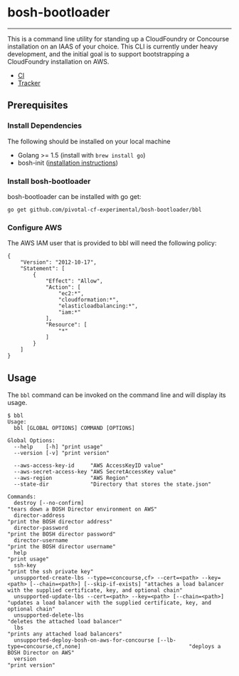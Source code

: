 # bosh-bootloader
---

This is a command line utility for standing up a CloudFoundry or Concourse installation 
on an IAAS of your choice. This CLI is currently under heavy development, and the
initial goal is to support bootstrapping a CloudFoundry installation on AWS.

* [CI](https://mega.ci.cf-app.com/pipelines/bosh-bootloader)
* [Tracker](https://www.pivotaltracker.com/n/projects/1488988)

## Prerequisites

### Install Dependencies

The following should be installed on your local machine
- Golang >= 1.5 (install with `brew install go`)
- bosh-init ([installation instructions](http://bosh.io/docs/install-bosh-init.html))

### Install bosh-bootloader

bosh-bootloader can be installed with go get:

```
go get github.com/pivotal-cf-experimental/bosh-bootloader/bbl
```

### Configure AWS

The AWS IAM user that is provided to bbl will need the following policy:

```
{
    "Version": "2012-10-17",
    "Statement": [
        {
            "Effect": "Allow",
            "Action": [
                "ec2:*",
                "cloudformation:*",
                "elasticloadbalancing:*",
                "iam:*"
            ],
            "Resource": [
                "*"
            ]
        }
    ]
}
```

## Usage

The `bbl` command can be invoked on the command line and will display its usage.

```
$ bbl
Usage:
  bbl [GLOBAL OPTIONS] COMMAND [OPTIONS]

Global Options:
  --help    [-h] "print usage"
  --version [-v] "print version"

  --aws-access-key-id     "AWS AccessKeyID value"
  --aws-secret-access-key "AWS SecretAccessKey value"
  --aws-region            "AWS Region"
  --state-dir             "Directory that stores the state.json"

Commands:
  destroy [--no-confirm]                                                                                      "tears down a BOSH Director environment on AWS"
  director-address                                                                                            "print the BOSH director address"
  director-password                                                                                           "print the BOSH director password"
  director-username                                                                                           "print the BOSH director username"
  help                                                                                                        "print usage"
  ssh-key                                                                                                     "print the ssh private key"
  unsupported-create-lbs --type=<concourse,cf> --cert=<path> --key=<path> [--chain=<path>] [--skip-if-exists] "attaches a load balancer with the supplied certificate, key, and optional chain"
  unsupported-update-lbs --cert=<path> --key=<path> [--chain=<path>]                                          "updates a load balancer with the supplied certificate, key, and optional chain"
  unsupported-delete-lbs                                                                                      "deletes the attached load balancer"
  lbs                                                                                                         "prints any attached load balancers"
  unsupported-deploy-bosh-on-aws-for-concourse [--lb-type=concourse,cf,none]                                  "deploys a BOSH Director on AWS"
  version                                                                                                     "print version"
```
